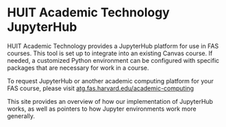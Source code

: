 # HUIT Academic Technology JupyterHub

HUIT Academic Technology provides a JupyterHub platform for use in FAS courses. This tool is set up to integrate into an existing Canvas course. If needed, a customized Python environment can be configured with specific packages that are necessary for work in a course.

To request JupyterHub or another academic computing platform for your FAS course, please visit [atg.fas.harvard.edu/academic-computing](https://atg.fas.harvard.edu/academic-computing)

This site provides an overview of how our implementation of JupyterHub works, as well as pointers to how Jupyter environments work more generally.
